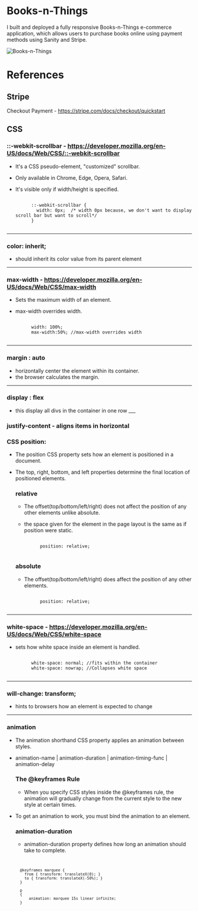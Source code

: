 # Books-n-Things

I built and deployed a fully responsive Books-n-Things e-commerce application, which allows users to purchase books online using payment methods using Sanity and Stripe.

![Books-n-Things](https://user-images.githubusercontent.com/34181144/235346423-f63bd2ae-622d-4194-9e87-4247bf695674.gif)

# References

## Stripe

Checkout Payment - https://stripe.com/docs/checkout/quickstart

## CSS

### ::-webkit-scrollbar - https://developer.mozilla.org/en-US/docs/Web/CSS/::-webkit-scrollbar

- It's a CSS pseudo-element, "customized" scrollbar.
- Only available in Chrome, Edge, Opera, Safari.
- It's visible only if width/height is specified.

	<code>
		::-webkit-scrollbar {
		  width: 0px;  /* width 0px because, we don't want to display scroll bar but want to scroll*/
		}
	</code>
---

### color: inherit; 

- should inherit its color value from its parent element

---

### max-width - https://developer.mozilla.org/en-US/docs/Web/CSS/max-width

- Sets the maximum width of an element.
- max-width overrides width.

	<code>
		width: 100%; 
		max-width:50%; //max-width overrides width
	</code>
	
---

### margin : auto

- horizontally center the element within its container.
- the browser calculates the margin.

---

### display : flex

- this display all divs in the container in one row ___

### justify-content - aligns items in horizontal

### CSS position:

- The position CSS property sets how an element is positioned in a document. 
- The top, right, bottom, and left properties determine the final location of positioned elements.

	### relative
	- The offset(top/bottom/left/right) does not affect the position of any other elements unlike absolute.
	- the space given for the element in the page layout is the same as if position were static.
	
		<code>
			position: relative;
		</code>
	
	### absolute
	- The offset(top/bottom/left/right) does affect the position of any other elements.
	
		<code>
			position: relative;
		</code>
---
### white-space - https://developer.mozilla.org/en-US/docs/Web/CSS/white-space

- sets how white space inside an element is handled.
	
	<code>
		white-space: normal; //fits within the container
		white-space: nowrap; //Collapses white space 
	</code>

---	
### will-change: transform;

- hints to browsers how an element is expected to change

---
### animation

- The animation shorthand CSS property applies an animation between styles.
- animation-name | animation-duration | animation-timing-func | animation-delay

	### The @keyframes Rule
	
	- When you specify CSS styles inside the @keyframes rule, the animation will gradually change from the current style to    the new style at certain times.

- To get an animation to work, you must bind the animation to an element.
	
	### animation-duration
	
	- animation-duration property defines how long an animation should take to complete.
	
	<code>
		
		@keyframes marquee {
		  from { transform: translateX(0); }
		  to { transform: translateX(-50%); }
		}

		p
		{
			animation: marquee 15s linear infinite;
		}
		
	</code>


